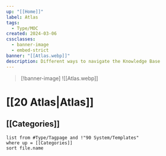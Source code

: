 ```yaml
---
up: "[[Home]]"
label: Atlas
tags:
  - Type/MOC
created: 2024-03-06
cssclasses:
  - banner-image
  - embed-strict
banner: "[[Atlas.webp]]"
description: Different ways to navigate the Knowledge Base
---
```

> [!banner-image] ![[Atlas.webp]]
# [[20 Atlas|Atlas]]

## [[Categories]]
```dataview
list from #Type/Tagpage and !"90 System/Templates" 
where up = [[Categories]]
sort file.name
```